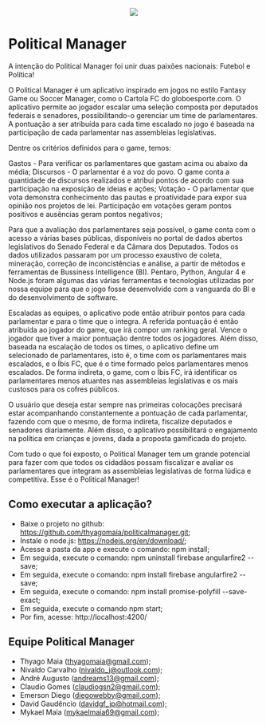 <p align="center">
  <img src="https://github.com/thyagomaia/politicalmanager/blob/master/boneco.giflogomarca.gif"/>
</p>

# Political Manager

A intenção do Political Manager foi unir duas paixões nacionais: Futebol e Política!

O Political Manager é um aplicativo inspirado em jogos no estilo Fantasy Game ou Soccer Manager, como o Cartola FC do globoesporte.com.  O aplicativo permite ao jogador escalar uma seleção composta por deputados federais e senadores, possibilitando-o gerenciar um time de parlamentares. A pontuação a ser atribuída para cada time escalado no jogo é baseada na participação de cada parlamentar nas assembleias legislativas.

Dentre os critérios definidos para o game, temos:

Gastos - Para verificar os parlamentares que gastam acima ou abaixo da média; 
Discursos - O parlamentar é a voz do povo. O game conta a quantidade de discursos realizados e atribui pontos de acordo com sua participação na exposição de ideias e ações;
Votação - O parlamentar que vota demonstra conhecimento das pautas e proatividade para expor sua opinião nos projetos de lei. Participação em votações geram pontos positivos e ausências geram pontos negativos;

Para que a avaliação dos parlamentares seja possível, o game conta com o acesso a várias bases públicas, disponíveis no portal de dados abertos legislativos do Senado Federal e da Câmara dos Deputados. Todos os dados utilizados passaram por um processo exaustivo de coleta, mineração, correção de inconcistências e análise, a partir de métodos e ferramentas de Bussiness Intelligence (BI). Pentaro, Python, Angular 4 e Node.js foram algumas das várias ferramentas e tecnologias utilizadas por nossa equipe para que o jogo fosse desenvolvido com a vanguarda do BI e do desenvolvimento de software. 

Escaladas as equipes, o aplicativo pode então atribuir pontos para cada parlamentar e para o time que o integra. A referida pontuação é então atribuída ao jogador do game, que irá compor um ranking geral. Vence o jogador que tiver a maior pontuação dentre todos os jogadores. Além disso, baseada na escalação de todos os times, o aplicativo define um selecionado de parlamentares, isto é, o time com os parlamentares mais escalados, e o Íbis FC, que é o time formado pelos parlamentares menos escalados. De forma indireta, o game, com o Íbis FC, irá identificar os parlamentares menos atuantes nas assembleias legislativas e os mais custosos para os cofres públicos.

O usuário que deseja estar sempre nas primeiras colocações precisará estar acompanhando constantemente a pontuação de cada parlamentar, fazendo com que o mesmo, de forma indireta, fiscalize deputados e senadores diariamente. Além disso, o aplicativo possibilitará o engajamento na política em crianças e jovens, dada a proposta gamificada do projeto.

Com tudo o que foi exposto, o Political Manager tem um grande potencial para fazer com que todos os cidadãos possam fiscalizar e avaliar os parlamentares que integram as assembleias legislativas de forma lúdica e competitiva. Esse é o Political Manager!

## Como executar a aplicação?

- Baixe o projeto no github: https://github.com/thyagomaia/politicalmanager.git;
- Instale o node.js: https://nodejs.org/en/download/;
- Acesse a pasta da app e execute o comando: npm install;
- Em seguida, execute o comando: npm uninstall firebase angularfire2 --save;
- Em seguida, execute o comando: npm install firebase angularfire2 --save;
- Em seguida, execute o comando: npm install promise-polyfill --save-exact;
- Em seguida, execute o comando npm start;
- Por fim, acesse: http://localhost:4200/

## Equipe Political Manager

- Thyago Maia (thyagomaia@gmail.com);
- Nivaldo Carvalho (nivaldo_j@outlook.com);
- André Augusto (andreams13@gmail.com);
- Claudio Gomes (claudiogsn2@gmail.com);
- Emerson Diego (diegowebby@gmail.com);
- David Gaudêncio (davidgf_jp@hotmail.com);
- Mykael Maia (mykaelmaia69@gmail.com);
